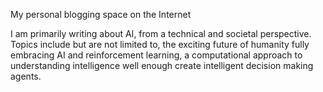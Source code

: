 My personal blogging space on the Internet

I am primarily writing about AI, from a technical and societal perspective.
Topics include but are not limited to, the exciting future of humanity fully embracing AI and reinforcement learning, a computational approach to understanding intelligence well enough create intelligent decision making agents. 
